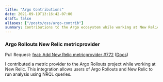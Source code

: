 ```yaml
---
title: "Argo Contributions"
date: 2021-09-19T13:16:42-07:00
draft: false
aliases: ["/posts/oss/argo-contrib"]
summary: Contributions to the Argo ecosystem while working at New Relic.
---
```


### Argo Rollouts New Relic metricprovider

Pull Request: [feat: Add New Relic metricprovider #772](https://github.com/argoproj/argo-rollouts/pull/772) 
([Docs](https://argoproj.github.io/argo-rollouts/analysis/newrelic/))



I contributed a metric provider to the Argo Rollouts project while working at New Relic. This integration allows users of Argo Rollouts
and New Relic to run analysis using NRQL queries. 